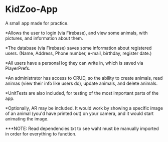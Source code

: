 # KidZoo-App

A small app made for practice.


*Allows the user to login (via Firebase), and view some animals, with pictures, and information about them.

*The database (via Firebase) saves some information about registered users. (Name, Address, Phone number, e-mail, birthday, register date.)

*All users have a personal log they can write in, which is saved via PlayerPrefs.

*An administrator has access to CRUD, so the ability to create animals, read animas (view their info like users do), update animals, and delete animals.

*UnitTests are also included, for testing of the most important parts of the app.



*Optionally, AR may be included. It would work by showing a specific image of an animal (you'd have printed out) on your camera, and it would start animating the image.

***NOTE: Read dependencies.txt to see waht must be manually imported in order for everything to function.
